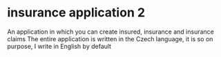 # insurance application 2
 An application in which you can create insured, insurance and insurance claims The entire application is written in the Czech language, it is so on purpose, I write in English by default
